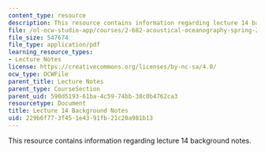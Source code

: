 ```yaml
---
content_type: resource
description: This resource contains information regarding lecture 14 background notes.
file: /ol-ocw-studio-app/courses/2-682-acoustical-oceanography-spring-2012/229b6f773f451e4391fb21c20a981b13_MIT2_682S12_bglec14.pdf
file_size: 547674
file_type: application/pdf
learning_resource_types:
- Lecture Notes
license: https://creativecommons.org/licenses/by-nc-sa/4.0/
ocw_type: OCWFile
parent_title: Lecture Notes
parent_type: CourseSection
parent_uid: 590d5193-61ba-4c59-74bb-38c0b4762ca3
resourcetype: Document
title: Lecture 14 Background Notes
uid: 229b6f77-3f45-1e43-91fb-21c20a981b13
---
```

This resource contains information regarding lecture 14 background notes.